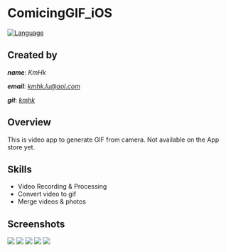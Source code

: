 # ComicingGIF_iOS

[![Language](https://img.shields.io/badge/language-Objective--C-yellow.svg?style=flat)]()


## Created by

**_name_**:		_KmHk_

**_email_**:	[_kmhk.lu@aol.com_](mailto:kmhk.lu@aol.com)

**_git_**:		[_kmhk_](https://github.com/kmhk)


## Overview

This is video app to generate GIF from camera. Not available on the App store yet.


## Skills

  - Video Recording & Processing
  - Convert video to gif
  - Merge videos & photos


## Screenshots

![](../../downloads/01.jpg)
![](../../downloads/02.jpg)
![](../../downloads/03.jpg)
![](../../downloads/04.jpg)
![](../../downloads/05.jpg)
